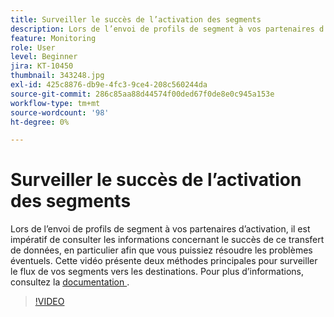 ```yaml
---
title: Surveiller le succès de l’activation des segments
description: Lors de l’envoi de profils de segment à vos partenaires d’activation, il est impératif de consulter les informations concernant le succès de ce transfert de données, en particulier... (Les descriptions doivent comporter entre 60 et 160 caractères)
feature: Monitoring
role: User
level: Beginner
jira: KT-10450
thumbnail: 343248.jpg
exl-id: 425c8876-db9e-4fc3-9ce4-208c560244da
source-git-commit: 286c85aa88d44574f00ded67f0de8e0c945a153e
workflow-type: tm+mt
source-wordcount: '98'
ht-degree: 0%

---
```


# Surveiller le succès de l’activation des segments

Lors de l’envoi de profils de segment à vos partenaires d’activation, il est impératif de consulter les informations concernant le succès de ce transfert de données, en particulier afin que vous puissiez résoudre les problèmes éventuels. Cette vidéo présente deux méthodes principales pour surveiller le flux de vos segments vers les destinations. Pour plus d’informations, consultez la [ documentation ](https://experienceleague.adobe.com/docs/experience-platform/dataflows/ui/monitor-segments.html?lang=fr).

>[!VIDEO](https://video.tv.adobe.com/v/3409722/?learn=on&enablevpops&captions=fre_fr)

